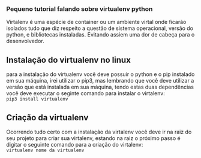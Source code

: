 ### Pequeno tutorial falando sobre virtualenv python

Virtalenv é uma espécie de container ou um ambiente virtal onde ficarão isolados tudo que diz respeito a questão de sistema
operacional, versão do python, e bibliotecas instaladas. Evitando assiem uma dor de cabeça para o desenvolvedor.

## Instalação do virtualenv no linux
para a instalação do virtualenv você deve possuir o python e o pip instalado em sua máquina, irei utilizar o pip3, mas lembrando
que você deve utilizar a versão que está instalada em sua máquina, tendo estas duas dependências você
deve executar o seginte comando para instalar o virtalenv:
<br>
<code>pip3 install virtualenv</code>
<br>
## Criação da virtualenv
Ocorrendo tudo certo com a instalação da virtalenv você deve ir na raiz do seu projeto para criar sua virtalenv, estando na raiz o próximo passo é digitar o seguinte comando para a criação do virtalenv:
<br>
<code>virtualenv nome da virtualenv<code>
<br>

